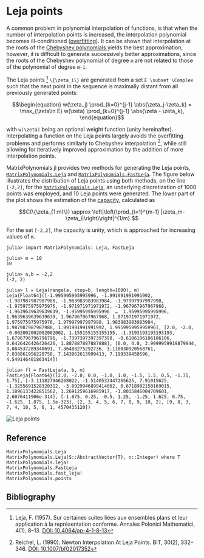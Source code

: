 # Leja points

A common problem in polynomial interpolation of functions, is that
when the number of interpolation points is increased, the
interpolation polynomial becomes ill-conditioned
([overfitting](https://en.wikipedia.org/wiki/Overfitting)). It can be
shown that interpolation at the roots of the [Chebyshev polynomials
](https://en.wikipedia.org/wiki/Chebyshev_polynomials) yields the best
approximation, however, it is difficult to generate successively
better approximations, since the roots of the Chebyshev polynomial of
degree ``m`` are not related to those of the polynomial of degree
``m-1``.

The Leja points [^Leja] ``\{\zeta_i\}`` are generated from a set ``E
\subset \Complex`` such that the next point in the sequence is
maximally distant from all previously generated points:

```math
\begin{equation}
w(\zeta_j)
\prod_{k=0}^{j-1} \abs{\zeta_j-\zeta_k} =
\max_{\zeta\in E}
w(\zeta)
\prod_{k=0}^{j-1}
\abs{\zeta - \zeta_k},
\end{equation}
```
with ``w(\zeta)`` being an optional weight function (unity
hereinafter). Interpolating a function on the Leja points largely
avoids the overfitting problems and performs similarly to Chebyshev
interpolation [^Reichel], while still allowing
for iteratively improved approximation by the addition of more
interpolation points.

MatrixPolynomials.jl provides two methods for generating the Leja
points, [`MatrixPolynomials.Leja`](@ref) and
[`MatrixPolynomials.FastLeja`](@ref). The figure below illustrates the
distribution of Leja points using both methods, on the line
``[-2,2]``, for the [`MatrixPolynomials.Leja`](@ref), an underlying
discretization of 1000 points was employed, and 10 Leja points were
generated. The lower part of the plot shows the estimation of the
[capacity](https://en.wikipedia.org/wiki/Capacity_of_a_set),
calculated as
```math
C(\{\zeta_{1:m}\}) \approx
\left|\left(\prod_{i=1}^{m-1} |\zeta_m-\zeta_i|\right)\right|^{1/m}.
```
For the set ``[-2,2]``, the capacity is unity, which is approached for
increasing values of ``m``.

```julia-repl
julia> import MatrixPolynomials: Leja, FastLeja

julia> m = 10
10

julia> a,b = -2,2
(-2, 2)

julia> l = Leja(range(a, stop=b, length=1000), m)
Leja{Float64}([-1.995995995995996, -1.991991991991992, -1.987987987987988, -1.983983983983984, -1.97997997997998, -1.975975975975976, -1.971971971971972, -1.967967967967968, -1.9639639639639639, -1.95995995995996  …  1.95995995995996, 1.9639639639639639, 1.967967967967968, 1.971971971971972, 1.975975975975976, 1.97997997997998, 1.983983983983984, 1.987987987987988, 1.991991991991992, 1.995995995995996], [2.0, -2.0, -0.002002002002002002, 1.155155155155155, -1.3193193193193193, 1.6796796796796796, -1.7397397397397398, -0.6106106106106106, 0.6426426426426426, 1.887887887887888], [0.0, 4.0, 3.9999959919879844, 3.084537289340691, 7.36488275292736, 3.118030920568761, 7.038861956228758, 7.143962613999413, 7.199339458696, 4.549146401863414])

julia> fl = FastLeja(a, b, m)
FastLeja{Float64}([2.0, -2.0, 0.0, -1.0, 1.0, -1.5, 1.5, 0.5, -1.75, 1.75], [-3.111827946268022, -1.5140533447265625, 7.91015625, -1.3255691528320312, -3.0929946899414062, 0.6718902150169015, 1.1896133422851562, 1.2691259616985917, -1.8015846004709601, 2.6076411906e-314], [-1.875, 0.25, -0.5, 1.25, -1.25, 1.625, 0.75, -1.625, 1.875, 1.5e-323], [2, 3, 4, 5, 6, 7, 8, 9, 10, 2], [9, 8, 3, 7, 4, 10, 5, 6, 1, 4570435120])
```

![Leja points](figures/leja_points.svg)

## Reference

```@docs
MatrixPolynomials.Leja
MatrixPolynomials.Leja(S::AbstractVector{T}, n::Integer) where T
MatrixPolynomials.leja!
MatrixPolynomials.FastLeja
MatrixPolynomials.fast_leja!
MatrixPolynomials.points
```

## Bibliography

[^Leja]: Leja, F. (1957). Sur certaines suites liées aux ensembles
    plans et leur application à la représentation conforme. Annales
    Polonici Mathematici, 4(1), 8–13. [DOI:
    10.4064/ap-4-1-8-13](http://dx.doi.org/10.4064/ap-4-1-8-13)

[^Reichel]: Reichel, L. (1990). Newton Interpolation At Leja
    Points. BIT, 30(2), 332–346. [DOI:
    10.1007/bf02017352](http://dx.doi.org/10.1007/bf02017352)

[^Baglama]: Baglama, J., Calvetti, D., & Reichel, L. (1998). Fast Leja
    points. Electron. Trans. Numer. Anal, 7(124-140), 119–120. [URL:
    https://elibm.org/article/10006464](https://elibm.org/article/10006464)

